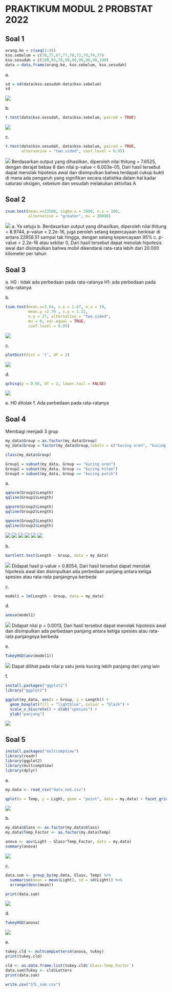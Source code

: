 # PRAKTIKUM MODUL 2 PROBSTAT 2022

## Soal 1
```R
orang.ke = c(seq(1:9))
kso.sebelum = c(78,75,67,77,70,72,78,74,77)
kso.sesudah = c(100,95,70,90,90,90,89,90,100)
data = data.frame(orang.ke, kso.sebelum, kso.sesudah)
```

a.
```R
sd = sd(data$kso.sesudah-data$kso.sebelum)
sd
```
![](img/1a.jpg)

b.
```R
t.test(data$kso.sesudah, data$kso.sebelum, paired = TRUE)
```
![](img/1b.jpg)

c.
```R
t.test(data$kso.sesudah, data$kso.sebelum, paired = TRUE, 
       alternative = "two.sided", conf.level = 0.95)
```
![](img/1c.jpg)
Berdasarkan output yang dihasilkan, diperoleh nilai thitung = 7.6525,
dengan derajat bebas 8 dan nilai p-value < 6.003e-05, Dari hasil tersebut dapat menolak hipotesis awal dan disimpulkan bahwa terdapat cukup
bukti di mana ada pengaruh yang signifikan secara statistika dalam hal kadar saturasi
oksigen, sebelum dan sesudah melakukan aktivitas A

## Soal 2
```R
zsum.test(mean.x=23500, sigma.x = 3900, n.x = 100,  
          alternative = "greater", mu = 20000)
```
![](img/2a.jpg)
a. Ya setuju
b. Berdasarkan output yang dihasilkan, diperoleh nilai thitung = 8.9744, p-value < 2.2e-16, juga peroleh selang
kepercayaan berkisar di antara 22858.51 sampai tak hingga, dengan selang kepercayaan 95%
c. p-value < 2.2e-16 atau sekitar 0, Dari hasil tersebut dapat menolak hipotesis awal dan disimpulkan bahwa 
mobil dikendarai rata-rata lebih dari 20.000 kilometer per tahun

## Soal 3
a. H0 : tidak ada perbedaan pada rata-ratanya
H1:  ada perbedaan pada rata-ratanya

b.
```R
tsum.test(mean.x=3.64, s.x = 1.67, n.x = 19, 
          mean.y =2.79 , s.y = 1.32,
          n.y = 27, alternative = "two.sided", 
          mu = 0, var.equal = TRUE,
          conf.level = 0.95)
```
![](img/3a.jpg)

c.
```R
plotDist(dist = 't', df = 2)
```
![](img/3b.jpg)

d.
```R
qchisq(p = 0.05, df = 2, lower.tail = FALSE)
```
![](img/3c.jpg)

e. H0 ditolak
f. Ada perbedaan pada rata-ratanya

## Soal 4
Membagi menjadi 3 grup
```R
my_data$Group = as.factor(my_data$Group)
my_data$Group = factor(my_data$Group,labels = c("kucing oren", "kucing hitam", "kucing putih"))

class(my_data$Group)

Group1 = subset(my_data, Group == "kucing oren")
Group2 = subset(my_data, Group == "kucing hitam")
Group3 = subset(my_data, Group == "kucing putih")
```
a.
```R
qqnorm(Group1$Length)
qqline(Group1$Length)

qqnorm(Group2$Length)
qqline(Group2$Length)

qqnorm(Group2$Length)
qqline(Group2$Length)
```
![](img/4a.jpg)
![](img/4b.jpg)
![](img/4c.jpg)
![](img/4d.jpg)
![](img/4e.jpg)
![](img/4f.jpg)

b.
```R
bartlett.test(Length ~ Group, data = my_data)
```
![](img/4g.jpg)
Didapat hasil p-value = 0.8054, Dari hasil tersebut dapat menolak hipotesis awal dan disimpulkan ada perbedaan panjang antara ketiga spesies atau rata-rata panjangnya berbeda

c.
```R
model1 = lm(Length ~ Group, data = my_data)
```

d.
```R
anova(model1)
```
![](img/4h.jpg)
Didapat nilai p = 0.0013, Dari hasil tersebut dapat menolak hipotesis awal dan disimpulkan ada perbedaan panjang antara ketiga spesies atau rata-rata panjangnya berbeda

e.
```R
TukeyHSD(aov(model1))
```
![](img/4i.jpg)
Dapat dilihat pada nilai p satu jenis kucing lebih panjang dari yang lain

f. 
```R
install.packages("ggplot2")
library("ggplot2")

ggplot(my_data, aes(x = Group, y = Length)) +
  geom_boxplot(fill = "lightblue", colour = "black") +
  scale_x_discrete() + xlab("spesies") +
  ylab("panjang")
```
![](img/4j.jpg)

## Soal 5
```R
install.packages("multcompView")
library(readr)
library(ggplot2)
library(multcompView)
library(dplyr)
```
a.
```R
my.data <- read_csv("data_no5.csv")

qplot(x = Temp, y = Light, geom = "point", data = my.data) + facet_grid(.~Glass, labeller = label_both)
```
![](img/5a.jpg)

b.
```R
my.data$Glass <- as.factor(my.data$Glass)
my.data$Temp_Factor <- as.factor(my.data$Temp)

anova <- aov(Light ~ Glass*Temp_Factor, data = my.data)
summary(anova)
```
![](img/5b.jpg)

c.
```R
data.sum <- group_by(my.data, Glass, Temp) %>%
  summarise(mean = mean(Light), sd = sd(Light)) %>%
  arrange(desc(mean))

print(data.sum)
```
![](img/5c.jpg)

d.
```R
TukeyHSD(anova)
```
![](img/5d.jpg)

e.
```R
tukey.cld <- multcompLetters4(anova, tukey)
print(tukey.cld)

cld <- as.data.frame.list(tukey.cld$`Glass:Temp_Factor`)
data.sum$Tukey <- cld$Letters
print(data.sum)

write.csv("GTL_sum.csv")
```
